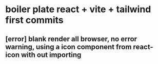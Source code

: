 # boiler plate react + vite + tailwind first commits

## [error] blank render all browser, no error warning, using a icon component from react-icon with out importing
